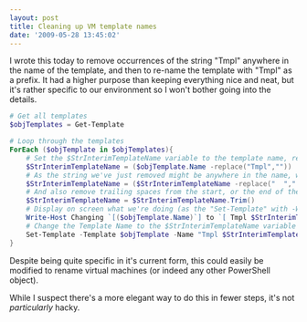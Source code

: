 ```yaml
---
layout: post
title: Cleaning up VM template names
date: '2009-05-28 13:45:02'
---
```



I wrote this today to remove occurrences of the string "Tmpl" anywhere in the name of the template, and then to re-name the template with "Tmpl" as a prefix. It had a higher purpose than keeping everything nice and neat, but it's rather specific to our environment so I won't bother going into the details.

```powershell
# Get all templates
$objTemplates = Get-Template

# Loop through the templates
ForEach ($objTemplate in $objTemplates){
	# Set the $StrInterimTemplateName variable to the template name, replacing the string "Tmpl" with an empty string
	$StrInterimTemplateName = ($objTemplate.Name -replace("Tmpl",""))
	# As the string we've just removed might be anywhere in the name, we need to replace double spaces with single
	$StrInterimTemplateName = ($StrInterimTemplateName -replace("  "," "))
	# And also remove trailing spaces from the start, or the end of the string
	$StrInterimTemplateName = $StrInterimTemplateName.Trim()
	# Display on screen what we're doing (as the "Set-Template" with -WhatIf isn't very clear
	Write-Host Changing `[($objTemplate.Name)`] to `[ Tmpl $StrInterimTemplateName `]
	# Change the Template Name to the $StrInterimTemplateName variable preceeded by "Tmpl", uncomment the #-WhatIf if testing
	Set-Template -Template $objTemplate -Name "Tmpl $StrInterimTemplateName" #-WhatIf
}
```

Despite being quite specific in it's current form, this could easily be modified to rename virtual machines (or indeed any other PowerShell object).

While I suspect there's a more elegant way to do this in fewer steps, it's not *particularly* hacky.